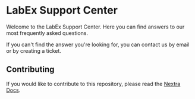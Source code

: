 # LabEx Support Center

Welcome to the LabEx Support Center. Here you can find answers to our most frequently asked questions.

If you can't find the answer you're looking for, you can contact us by email or by creating a ticket.

## Contributing

If you would like to contribute to this repository, please read the [Nextra Docs](https://nextra.site/docs).

